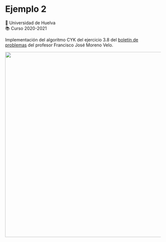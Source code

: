 #   Ejemplo 2
:school: Universidad de Huelva  
:books: Curso 2020-2021   

Implementación del algoritmo CYK del ejercicio 3.8 del [boletín de problemas](http://www.uhu.es/francisco.moreno/gii_mac/docs/Tema3_ejercicios.pdf) del profesor Francisco José Moreno Velo.

<img src="https://github.com/alexbm98/CYK-MAC_2020-2021/blob/main/Documentaci%C3%B3n/images/Ejercicio3_8Boletin.png" width="600">
